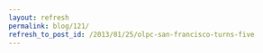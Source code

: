```yaml
---
layout: refresh
permalink: blog/121/
refresh_to_post_id: /2013/01/25/olpc-san-francisco-turns-five
---
```

